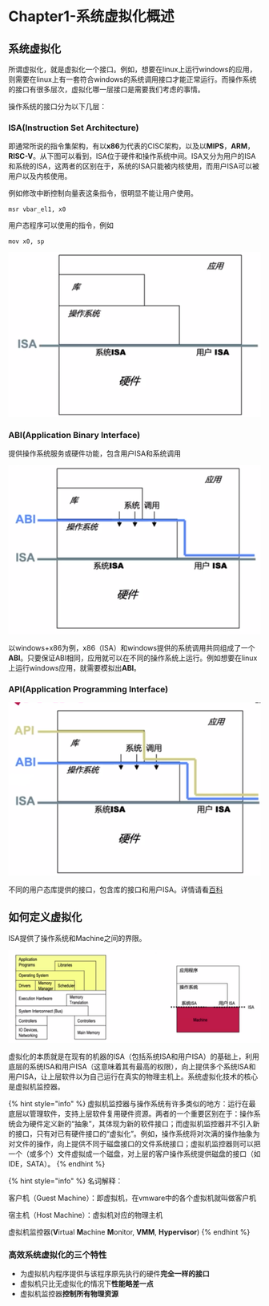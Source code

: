 # Chapter1-系统虚拟化概述

## 系统虚拟化

所谓虚拟化，就是虚拟化一个接口。例如，想要在linux上运行windows的应用，则需要在linux上有一套符合windows的系统调用接口才能正常运行。而操作系统的接口有很多层次，虚拟化哪一层接口是需要我们考虑的事情。

操作系统的接口分为以下几层：

### ISA\(Instruction Set Architecture\)

即通常所说的指令集架构，有以**x86**为代表的CISC架构，以及以**MIPS**，**ARM**，**RISC-V**。从下图可以看到，ISA位于硬件和操作系统中间。ISA又分为用户的ISA和系统的ISA，这两者的区别在于，系统的ISA只能被内核使用，而用户ISA可以被用户以及内核使用。

例如修改中断控制向量表这条指令，很明显不能让用户使用。

```text
msr vbar_el1, x0
```

用户态程序可以使用的指令，例如

```text
mov x0, sp
```

![](.gitbook/assets/image%20%282%29.png)

### ABI\(Application Binary Interface\)

提供操作系统服务或硬件功能，包含用户ISA和系统调用

![](.gitbook/assets/image%20%283%29.png)

以windows+x86为例，x86（ISA）和windows提供的系统调用共同组成了一个**ABI**。只要保证ABI相同，应用就可以在不同的操作系统上运行。例如想要在linux上运行windows应用，就需要模拟出**ABI**。

### API\(Application Programming Interface\)

![](.gitbook/assets/image%20%284%29.png)

不同的用户态库提供的接口，包含库的接口和用户ISA。详情请看[百科](https://zh.wikipedia.org/wiki/%E5%BA%94%E7%94%A8%E7%A8%8B%E5%BA%8F%E6%8E%A5%E5%8F%A3)

## 如何定义虚拟化

ISA提供了操作系统和Machine之间的界限。

![](.gitbook/assets/image%20%285%29.png)

虚拟化的本质就是在现有的机器的ISA（包括系统ISA和用户ISA）的基础上，利用底层的系统ISA和用户ISA（这意味着其有最高的权限），向上提供多个系统ISA和用户ISA，让上层软件以为自己运行在真实的物理主机上。系统虚拟化技术的核心是虚拟机监控器。

{% hint style="info" %}
虚拟机监控器与操作系统有许多类似的地方：运行在最底层以管理软件，支持上层软件复用硬件资源。两者的一个重要区别在于：操作系统会为硬件定义新的“抽象”，其体现为新的软件接口；而虚拟机监控器并不引入新的接口，只有对已有硬件接口的“虚拟化”。例如，操作系统将对次满的操作抽象为对文件的操作，向上提供不同于磁盘接口的文件系统接口；虚拟机监控器则可以把一个（或多个）文件虚拟成一个磁盘，对上层的客户操作系统提供磁盘的接口（如IDE，SATA）。
{% endhint %}

{% hint style="info" %}
名词解释：

客户机（Guest Machine）：即虚拟机，在vmware中的各个虚拟机就叫做客户机

宿主机（Host Machine）：虚拟机对应的物理主机

虚拟机监控器\(**V**irtual **M**achine **M**onitor, **VMM**, **Hypervisor**\)
{% endhint %}

### 高效系统虚拟化的三个特性

* 为虚拟机内程序提供与该程序原先执行的硬件**完全一样的接口**
* 虚拟机只比无虚拟化的情况下**性能略差一点**
* 虚拟机监控器**控制所有物理资源**

## 

